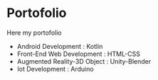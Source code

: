 # Portofolio
Here my portofolio

- Android Development : Kotlin
- Front-End Web Development : HTML-CSS
- Augmented Reality-3D Object : Unity-Blender
- Iot Development : Arduino
